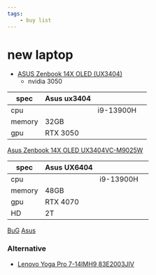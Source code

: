```yaml
---
tags:
    - buy list
---
```


# new laptop

- [ASUS Zenbook 14X OLED (UX3404)](https://www.asus.com/laptops/for-home/zenbook/zenbook-14x-oled-ux3404/)
  - nvidia 3050



| spec  | Asus ux3404  |   |   |
|---|---|---|---|
| cpu  |   | i9-13900H  |   |
| memory  | 32GB  |   |   |
| gpu  | RTX 3050  |   |   |

[Asus Zenbook 14X OLED UX3404VC-M9025W](https://pcmaster.co.il/ux3404vc-m9025w?utm_source=chatgpt.com)


| spec  | Asus UX6404  |   |   |
|---|---|---|---|
| cpu  |   | i9-13900H  |   |
| memory  | 48GB  |   |   |
| gpu  | RTX 4070  |   |   |
| HD | 2T |

[BuG](https://www.bug.co.il/brand/asus/color/black/zenbook/pro/14/ux6404vi/p1046w)
[Asus](https://www.asus.com/il/laptops/for-creators/zenbook/zenbook-pro-14-oled-ux6404/)

### Alternative

- [Lenovo Yoga Pro 7-14IMH9 83E2003JIV](https://ksp.co.il/web/item/304967)